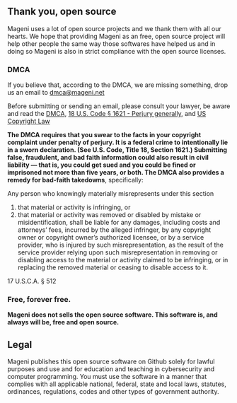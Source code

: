 ## Thank you, open source
Mageni uses a lot of open source projects and we thank them with all our hearts. We hope that providing Mageni as an free, open source project will help other people the same way those softwares have helped us and in doing so Mageni is also in strict compliance with the open source licenses. 

### DMCA

If you believe that, according to the DMCA, we are missing something, drop us an email to dmca@mageni.net

Before submitting or sending an email, please consult your lawyer, be aware and read the <a href="https://www.copyright.gov/legislation/pl105-304.pdf" target="_blank">DMCA</a>, <a href="https://uscode.house.gov/view.xhtml?path=/prelim@title18/part1/chapter79&edition=prelim" target="_blank">18 U.S. Code § 1621 - Perjury generally</a>, and <a href="https://www.copyright.gov/title17/title17.pdf" target="_blank">US Copyright Law</a>

**The DMCA requires that you swear to the facts in your copyright complaint under penalty of perjury. It is a federal crime to intentionally lie in a sworn declaration. (See U.S. Code, Title 18, Section 1621.) Submitting false, fraudulent, and bad faith information could also result in civil liability — that is, you could get sued and you could be fined or imprisoned not more than five years, or both. The DMCA also provides a remedy for bad-faith takedowns**, specifically:

Any person who knowingly materially misrepresents under this section

1. that material or activity is infringing, or
2. that material or activity was removed or disabled by mistake or misidentification, shall be liable for any damages, including costs and attorneys’ fees, incurred by the alleged infringer, by any copyright owner or copyright owner’s authorized licensee, or by a service provider, who is injured by such misrepresentation, as the result of the service provider relying upon such misrepresentation in removing or disabling access to the material or activity claimed to be infringing, or in replacing the removed material or ceasing to disable access to it.

17 U.S.C.A. § 512

### Free, forever free.

**Mageni does not sells the open source software. This software is, and always will be, free and open source.**

## Legal
Mageni publishes this open source software on Github solely for lawful purposes and use and for education and teaching in cybersecurity and computer programming. You must use the software in a manner that complies with all applicable national, federal, state and local laws, statutes, ordinances, regulations, codes and other types of government authority.


<!--

# About

🙋‍♀️ A short introduction - what is your organization all about?
🌈 Contribution guidelines - how can the community get involved?
👩‍💻 Useful resources - where can the community find your docs? Is there anything else the community should know?
🍿 Fun facts - what does your team eat for breakfast?
🧙 Remember, you can do mighty things with the power of [Markdown](https://docs.github.com/github/writing-on-github/getting-started-with-writing-and-formatting-on-github/basic-writing-and-formatting-syntax)
-->
